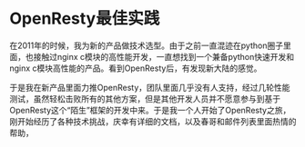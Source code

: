 OpenResty最佳实践
=======

在2011年的时候，我为新的产品做技术选型。由于之前一直混迹在python圈子里面，也接触过nginx c模块的高性能开发，一直想找到一个兼备python快速开发和nginx c模块高性能的产品。看到OpenResty后，有发现新大陆的感觉。

于是我在新产品里面力推OpenResty，团队里面几乎没有人支持，经过几轮性能测试，虽然轻松击败所有的其他方案，但是其他开发人员并不愿意参与到基于OpenResty这个“陌生”框架的开发中来。于是我一个人开始了OpenResty之旅，刚开始经历了各种技术挑战，庆幸有详细的文档，以及春哥和邮件列表里面热情的帮助，
